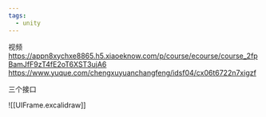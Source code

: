 ```yaml
---
tags:
  - unity
---
```

视频 https://appn8xychxe8865.h5.xiaoeknow.com/p/course/ecourse/course_2fpBamJfF9zT4fE2oT6XST3ujA6
https://www.yuque.com/chengxuyuanchangfeng/idsf04/cx06t6722n7xigzf


三个接口

![[UIFrame.excalidraw]]

